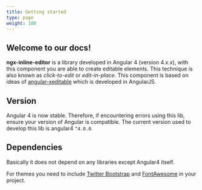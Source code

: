 ```yaml
---
title: Getting started
type: page
weight: 100
---
```


## Welcome to our docs!

**ngx-inline-editor**  is a library developed in Angular 4 (version 4.x.x), 
with this component you are able to create editable elements. This technique is also known as _click-to-edit_ or _edit-in-place_.
This component is based on ideas of [angular-xeditable](https://github.com/vitalets/angular-xeditable) which is developed in AngularJS.

## Version
Angular 4 is now stable. Therefore, if encountering errors using this lib, ensure your version of Angular is compatible. 
The current version used to develop this lib is angular4 `^4.0.0`.

## Dependencies
Basically it does not depend on any libraries except Angular4 itself. 

For themes you need to include [Twitter Bootstrap](http://v4-alpha.getbootstrap.com/) and [FontAwesome](http://fontawesome.io/) in your project.
